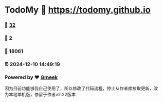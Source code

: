 # TodoMy :link: https://todomy.github.io 
### :page_facing_up: [32](https://todomy.github.io/tag.html) 
### :speech_balloon: 2 
### :hibiscus: 18061 
### :alarm_clock: 2024-12-10 14:49:19 
### Powered by :heart: [Gmeek](https://github.com/Meekdai/Gmeek)

因为目前功能够我自己使用了，所以修改了代码流程，停止从作者库拉取更新，改为本地单机版，停留于作者v2.22版本
